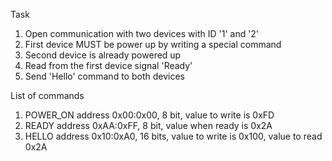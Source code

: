 Task

1. Open communication with two devices with ID '1' and '2'
2. First device MUST be power up by writing a special command
3. Second device is already powered up
4. Read from the first device signal 'Ready'
5. Send 'Hello' command to both devices

List of commands
1. POWER_ON     address 0x00:0x00, 8 bit, value to write is 0xFD
2. READY        address 0xAA:0xFF, 8 bit, value when ready is 0x2A
3. HELLO        address 0x10:0xA0, 16 bits, value to write is 0x100, value to read 0x2A
